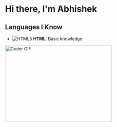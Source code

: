 # Hi there, I'm Abhishek 

## Languages I Know
- ![HTML5](https://img.shields.io/badge/-HTML5-E34F26?style=flat&logo=html5&logoColor=white) **HTML**: Basic knowledge

<img alt="Coder GIF" height=250 width=350 src="https://cdn.dribbble.com/users/730703/screenshots/6581243/avento.gif" />
